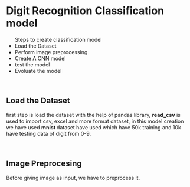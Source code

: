 
<h1>Digit Recognition Classification model</h1>
<ul>Steps to create classification model
  <li>Load the Dataset</li>
  <li>Perform image preprocessing</li>
  <li> Create A CNN model</li>
  <li>test the model</li>
  <li>Evoluate the model</li>
</ul>
<br>
<h2>Load the Dataset</h2>
<p>first step is load the dataset with the help of pandas library, <b>read_csv</b> is used to import csv, excel and more format dataset, in this model creation we have used <b>mnist </b> dataset  have used which have 50k training and 10k have testing data of digit from 0-9.</p>
<br>
<h2>Image Preprocesing
</h2>
<p> Before giving image as input, we have to preprocess it.</p>
